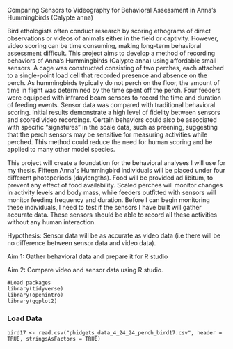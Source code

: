 Comparing Sensors to Videography for Behavioral Assessment in Anna’s Hummingbirds (Calypte anna)

Bird ethologists often conduct research by scoring ethograms of direct observations or videos of animals either in the field or captivity. However, video scoring can be time consuming, making long-term behavioral assessment difficult. 
This project aims to develop a method of recording behaviors of Anna’s Hummingbirds (Calypte anna) using affordable small sensors. A cage was constructed consisting of two perches, each attached to a single-point load cell that recorded presence and absence on the perch. 
As hummingbirds typically do not perch on the floor, the amount of time in flight was determined by the time spent off the perch. Four feeders were equipped with infrared beam sensors to record the time and duration of feeding events. 
Sensor data was compared with traditional behavioral scoring. Initial results demonstrate a high level of fidelity between sensors and scored video recordings. 
Certain behaviors could also be associated with specific “signatures” in the scale data, such as preening, suggesting that the perch sensors may be sensitive for measuring activities while perched. This method could reduce the need for human scoring and be applied to many other model species.

This project will create a foundation for the behavioral analyses I will use for my thesis. Fifteen Anna's Hummingbird individuals will be placed under four different photoperiods (daylengths). 
Food will be provided ad libitum, to prevent any effect of food availability. Scaled perches will monitor changes in activity levels and body mass, while feeders outfitted with sensors will monitor feeding frequency and duration. 
Before I can begin monitoring these individuals, I need to test if the sensors I have built will gather accurate data. These sensors should be able to record all these activities without any human interaction.

Hypothesis: Sensor data will be as accurate as video data (i.e there will be no difference between sensor data and video data).

Aim 1: Gather behavioral data and prepare it for R studio

Aim 2: Compare video and sensor data using R studio.

```{r load-packages, message=FALSE}
#Load packages
library(tidyverse)
library(openintro)
library(ggplot2)
```

### Load Data

```{r}
bird17 <- read.csv("phidgets_data_4_24_24_perch_bird17.csv", header = TRUE, stringsAsFactors = TRUE)
```

